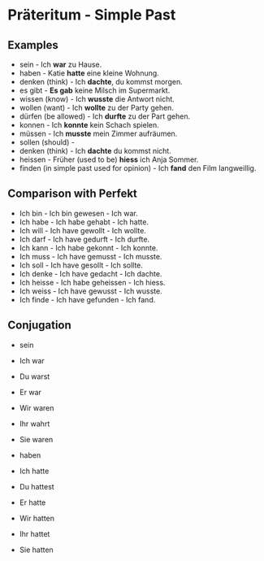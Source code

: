 # Präteritum - Simple Past

## Examples

- sein - Ich **war** zu Hause.
- haben - Katie **hatte** eine kleine Wohnung.
- denken (think) - Ich **dachte**, du kommst morgen.
- es gibt - **Es gab** keine Milsch im Supermarkt.
- wissen (know) - Ich **wusste** die Antwort nicht.
- wollen (want) - Ich **wollte** zu der Party gehen.
- dürfen (be allowed) - Ich **durfte** zu der Part gehen.
- konnen - Ich **konnte** kein Schach spielen.
- müssen - Ich **musste** mein Zimmer aufräumen.
- sollen (should) -
- denken (think) - Ich **dachte** du kommst nicht.
- heissen - Früher (used to be) **hiess** ich Anja Sommer.
- finden (in simple past used for opinion) - Ich **fand** den Film langweillig.

## Comparison with Perfekt
- Ich bin - Ich bin gewesen - Ich war.
- Ich habe - Ich habe gehabt - Ich hatte.
- Ich will - Ich have gewollt - Ich wollte.
- Ich darf - Ich have gedurft - Ich durfte.
- Ich kann - Ich habe gekonnt - Ich konnte.
- Ich muss - Ich have gemusst - Ich musste.
- Ich soll - Ich have gesollt - Ich sollte.
- Ich denke - Ich have gedacht - Ich dachte.
- Ich heisse - Ich habe geheissen - Ich hiess.
- Ich weiss - Ich have gewusst - Ich wusste.
- Ich finde - Ich have gefunden - Ich fand.

## Conjugation
- sein
- Ich war
- Du warst
- Er war
- Wir waren
- Ihr wahrt
- Sie waren

- haben
- Ich hatte
- Du hattest
- Er hatte
- Wir hatten
- Ihr hattet
- Sie hatten
